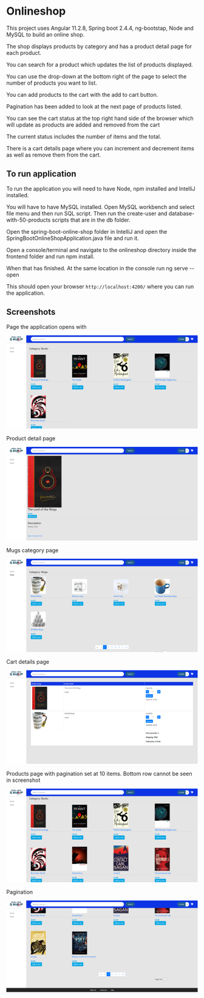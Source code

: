 # Onlineshop

This project uses Angular 11.2.8, Spring boot 2.4.4, ng-bootstap, Node and MySQL to build an online shop. 

The shop displays products by category and has a product detail page for each product.

You can search for a product which updates the list of products displayed.

You can use the drop-down at the bottom right of the page to select the number of products you want to list.

You can add products to the cart with the add to cart button.

Pagination has been added to look at the next page of products listed.

You can see the cart status at the top right hand side of the browser which will update as products are added and removed from the cart

The current status includes the number of items and the total.

There is a cart details page where you can increment and decrement items as well as remove them from the cart.

## To run application
To run the application you will need to have Node, npm installed and IntelliJ installed.

You will have to have MySQL installed. Open MySQL workbench and select file menu and then run SQL script. Then run the create-user and database-with-50-products scripts that are in the db folder.

Open the spring-boot-online-shop folder in IntelliJ and open the SpringBootOnlineShopApplication.java file and run it.

Open a console/terminal and navigate to the onlineshop directory inside the frontend folder and run npm install.

When that has finished. At the same location in the console run ng serve --open

This should open your browser `http://localhost:4200/` where you can run the application.

## Screenshots

Page the application opens with

<img src="images/screenshot1.png">

Product detail page

<img src="images/screenshot2.png">

Mugs category page

<img src="images/screenshot3.png">

Cart details page

<img src="images/screenshot4.png">

Products page with pagination set at 10 items. Bottom row cannot be seen in screenshot

<img src="images/screenshot5.png">

Pagination

<img src="images/screenshot6.png">